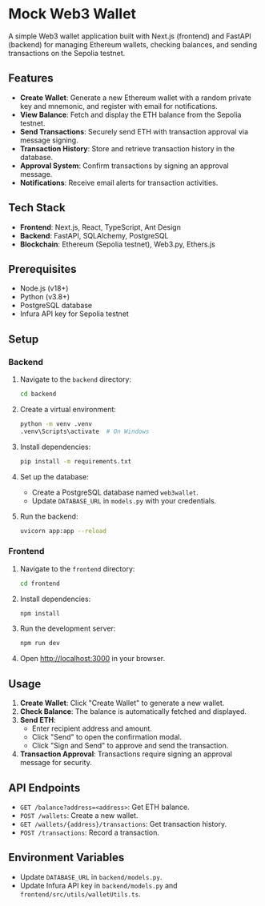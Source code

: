 # Mock Web3 Wallet 

A simple Web3 wallet application built with Next.js (frontend) and FastAPI (backend) for managing Ethereum wallets, checking balances, and sending transactions on the Sepolia testnet.

## Features

- **Create Wallet**: Generate a new Ethereum wallet with a random private key and mnemonic, and register with email for notifications.
- **View Balance**: Fetch and display the ETH balance from the Sepolia testnet.
- **Send Transactions**: Securely send ETH with transaction approval via message signing.
- **Transaction History**: Store and retrieve transaction history in the database.
- **Approval System**: Confirm transactions by signing an approval message.
- **Notifications**: Receive email alerts for transaction activities.

## Tech Stack

- **Frontend**: Next.js, React, TypeScript, Ant Design
- **Backend**: FastAPI, SQLAlchemy, PostgreSQL
- **Blockchain**: Ethereum (Sepolia testnet), Web3.py, Ethers.js

## Prerequisites

- Node.js (v18+)
- Python (v3.8+)
- PostgreSQL database
- Infura API key for Sepolia testnet

## Setup

### Backend

1. Navigate to the `backend` directory:
   ```bash
   cd backend
   ```

2. Create a virtual environment:
   ```bash
   python -m venv .venv
   .venv\Scripts\activate  # On Windows
   ```

3. Install dependencies:
   ```bash
   pip install -m requirements.txt
   ```

4. Set up the database:
   - Create a PostgreSQL database named `web3wallet`.
   - Update `DATABASE_URL` in `models.py` with your credentials.

5. Run the backend:
   ```bash
   uvicorn app:app --reload
   ```

### Frontend

1. Navigate to the `frontend` directory:
   ```bash
   cd frontend
   ```

2. Install dependencies:
   ```bash
   npm install
   ```

3. Run the development server:
   ```bash
   npm run dev
   ```

4. Open [http://localhost:3000](http://localhost:3000) in your browser.

## Usage

1. **Create Wallet**: Click "Create Wallet" to generate a new wallet.
2. **Check Balance**: The balance is automatically fetched and displayed.
3. **Send ETH**:
   - Enter recipient address and amount.
   - Click "Send" to open the confirmation modal.
   - Click "Sign and Send" to approve and send the transaction.
4. **Transaction Approval**: Transactions require signing an approval message for security.

## API Endpoints

- `GET /balance?address=<address>`: Get ETH balance.
- `POST /wallets`: Create a new wallet.
- `GET /wallets/{address}/transactions`: Get transaction history.
- `POST /transactions`: Record a transaction.

## Environment Variables

- Update `DATABASE_URL` in `backend/models.py`.
- Update Infura API key in `backend/models.py` and `frontend/src/utils/walletUtils.ts`.
